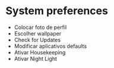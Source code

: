 # System preferences

- Colocar foto de perfil
- Escolher wallpaper
- Check for Updates
- Modificar aplicativos defaults 
- Ativar Housekeeping 
- Ativar Night Light
